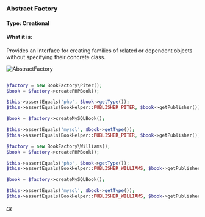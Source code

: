 ### Abstract Factory

#### Type: Creational

#### What it is:
Provides an interface for creating families of related or dependent objects without specifying their concrete class.

![AbstractFactory]

```php

$factory = new BookFactory\Piter();
$book = $factory->createPHPBook();

$this->assertEquals('php', $book->getType());
$this->assertEquals(BookHelper::PUBLISHER_PITER, $book->getPublisher());

$book = $factory->createMySQLBook();

$this->assertEquals('mysql', $book->getType());
$this->assertEquals(BookHelper::PUBLISHER_PITER, $book->getPublisher());

$factory = new BookFactory\Williams();
$book = $factory->createPHPBook();

$this->assertEquals('php', $book->getType());
$this->assertEquals(BookHelper::PUBLISHER_WILLIAMS, $book->getPublisher());

$book = $factory->createMySQLBook();

$this->assertEquals('mysql', $book->getType());
$this->assertEquals(BookHelper::PUBLISHER_WILLIAMS, $book->getPublisher());

```
_[ru][Ru AbstractFactory]_

[AbstractFactory]: https://github.com/olegre/DesignPatterns/blob/master/~images/AbstractFactory.png
[Ru AbstractFactory]: https://github.com/olegre/DesignPatterns/blob/master/~images/ru/AbstractFactory.png
